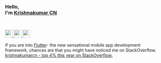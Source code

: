 
### Hello,</br>I'm <a href="https://krishnakumar.cn" target="_blank">Krishnakumar CN</a>
</br>
<p>
  <a href="https://www.linkedin.com/in/krishnakumarcn" target="_blank">
    <img src="https://img.shields.io/badge/linkedin-%230077B5.svg?&style=for-the-badge&logo=linkedin&logoColor=white" height=25>
  </a>
  <a href="https://github.com/krishnakumarcn" target="_blank">
    <img src="https://img.shields.io/badge/github-%230A0A0A.svg?&style=for-the-badge&logo=github&logoColor=white" height=25>
  </a>
<!--   <a href="https://play.google.com/store/apps/dev?id=5912633885029902327">
    <img src="https://img.shields.io/badge/google%20play-%23414141.svg?&style=for-the-badge&logo=google-play&logoColor=white" height=25>
  </a> -->
  <a href="https://stackoverflow.com/users/5546443/krishnakumarcn" target="_blank">
    <img src="https://img.shields.io/badge/stack%20overflow-%23FE7A16.svg?&style=for-the-badge&logo=stack-overflow&logoColor=white" height=25>
  </a>
<!--   <a href="https://drive.google.com/file/d/1varr_WGVlLAL8tgNhUWkwmQpFHvWdZ0x/view?usp=sharing">
    <img src="https://img.shields.io/badge/Resume-%23323232.svg?&style=for-the-badge&logo=adobe-acrobat-reader&logoColor=white" height=25>
  </a> -->
</p>
<p>  
If you are into <a href="https://www.flutter.dev">Flutter</a>- the new sensational mobile app development framework, chances are that you might have noticed me on StackOverflow. 
  <a href="https://stackoverflow.com/users/5546443/krishnakumarcn"> krishnakumarcn - top 4% this year on StackOverflow.</a>
</p>
